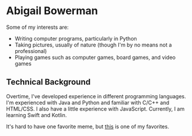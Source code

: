 # Abigail Bowerman

Some of my interests are:
* Writing computer programs, particularly in Python
* Taking pictures, usually of nature (though I'm by no means not a professional)
* Playing games such as computer games, board games, and video games

## Technical Background
Overtime, I've developed experience in different programming languages.  I'm experienced with Java and Python and familiar with C/C++ and HTML/CSS.  I also have a little experience with JavaScript.  Currently, I am learning Swift and Kotlin.

It's hard to have one favorite meme, but [this](https://i.redd.it/l4432phiuqe51.jpg) is one of my favorites.